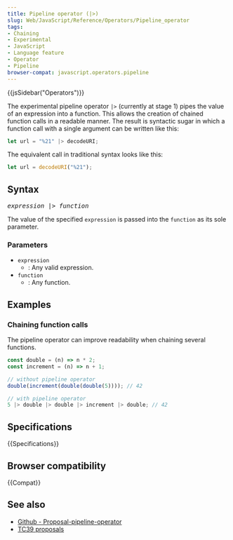 ```yaml
---
title: Pipeline operator (|>)
slug: Web/JavaScript/Reference/Operators/Pipeline_operator
tags:
- Chaining
- Experimental
- JavaScript
- Language feature
- Operator
- Pipeline
browser-compat: javascript.operators.pipeline
---
```

{{jsSidebar("Operators")}}

The experimental pipeline operator `|>` (currently at stage 1) pipes the value
of an expression into a function. This allows the creation of chained function
calls in a readable manner. The result is syntactic sugar in which a function
call with a single argument can be written like this:

```js
let url = "%21" |> decodeURI;
```

The equivalent call in traditional syntax looks like this:

```js
let url = decodeURI("%21");
```

## Syntax

<pre class="brush: js"><var>expression</var> |> <var>function</var>
</pre>

The value of the specified `expression` is passed into the `function` as its
sole parameter.

### Parameters

- `expression`
  - : Any valid expression.
- `function`
  - : Any function.

## Examples

### Chaining function calls

The pipeline operator can improve readability when chaining several functions.

```js
const double = (n) => n * 2;
const increment = (n) => n + 1;

// without pipeline operator
double(increment(double(double(5)))); // 42

// with pipeline operator
5 |> double |> double |> increment |> double; // 42
```

## Specifications

{{Specifications}}

## Browser compatibility

{{Compat}}

## See also

- [Github - Proposal-pipeline-operator](https://github.com/tc39/proposal-pipeline-operator)
- [TC39 proposals](https://github.com/tc39/proposals)
